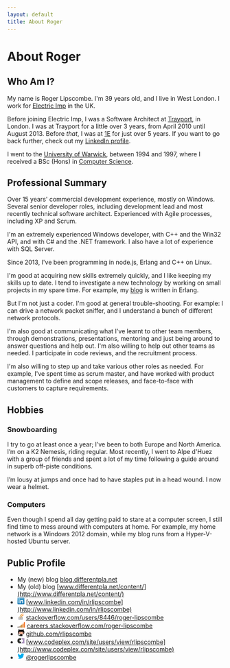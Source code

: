 ```yaml
---
layout: default
title: About Roger
---
```


# About Roger

## Who Am I?

My name is Roger Lipscombe. I'm 39 years old, and I live in West London.  I
work for [Electric Imp](http://electricimp.com) in the UK.

Before joining Electric Imp, I was a Software Architect at
[Trayport](http://trayport.com), in London. I was at Trayport for a little over
3 years, from April 2010 until August 2013.  Before *that*, I was at
[1E](http://1e.com) for just over 5 years. If you want to go back further,
check out my [LinkedIn profile](http://www.linkedin.com/in/rlipscombe).

I went to the [University of Warwick](http://warwick.ac.uk/), between 1994 and
1997, where I received a BSc (Hons) in [Computer Science](http://www.dcs.warwick.ac.uk/).

## Professional Summary

Over 15 years' commercial development experience, mostly on Windows. Several
senior developer roles, including development lead and most recently technical
software architect. Experienced with Agile processes, including XP and Scrum.

I'm an extremely experienced Windows developer, with C++ and the Win32 API, and
with C# and the .NET framework. I also have a lot of experience with SQL
Server.

Since 2013, I've been programming in node.js, Erlang and C++ on Linux.

I'm good at acquiring new skills extremely quickly, and I like keeping my
skills up to date. I tend to investigate a new technology by working on small
projects in my spare time. For example, my [blog](http://blog.differentpla.net)
is written in Erlang.

But I'm not just a coder. I'm good at general trouble-shooting. For example: I
can drive a network packet sniffer, and I understand a bunch of different
network protocols.

I'm also good at communicating what I've learnt to other team members, through
demonstrations, presentations, mentoring and just being around to answer
questions and help out.  I'm also willing to help out other teams as needed. I
participate in code reviews, and the recruitment process.

I'm also willing to step up and take various other roles as needed. For
example, I've spent time as scrum master, and have worked with product
management to define and scope releases, and face-to-face with customers to
capture requirements.

## Hobbies

### Snowboarding

I try to go at least once a year; I’ve been to both Europe and North America.
I’m on a K2 Nemesis, riding regular. Most recently, I went to Alpe d'Huez with
a group of friends and spent a lot of my time following a guide around in
superb off-piste conditions.

I’m lousy at jumps and once had to have staples put in a head wound. I now wear
a helmet.

### Computers

Even though I spend all day getting paid to stare at a computer screen, I still
find time to mess around with computers at home.  For example, my home network
is a Windows 2012 domain, while my blog runs from a Hyper-V-hosted Ubuntu server.

## Public Profile

* My (new) blog	[blog.differentpla.net](http://blog.differentpla.net)
* My (old) blog	[www.differentpla.net/content/](http://www.differentpla.net/content/)
* ![](images/LinkedIn_Logo16px.png) [www.linkedin.com/in/rlipscombe](http://www.linkedin.com/in/rlipscombe)
* ![](images/so-icon.png) [stackoverflow.com/users/8446/roger-lipscombe](http://stackoverflow.com/users/8446/roger-lipscombe)
* ![](images/careers-icon.png) [careers.stackoverflow.com/roger-lipscombe](http://careers.stackoverflow.com/roger-lipscombe)
* ![](images/github-icon.png) [github.com/rlipscombe](http://github.com/rlipscombe)
* ![](images/codeplex-icon.png) [www.codeplex.com/site/users/view/rlipscombe](http://www.codeplex.com/site/users/view/rlipscombe)
* ![](images/twitter-icon.png) [@rogerlipscombe](https://twitter.com/rogerlipscombe)
